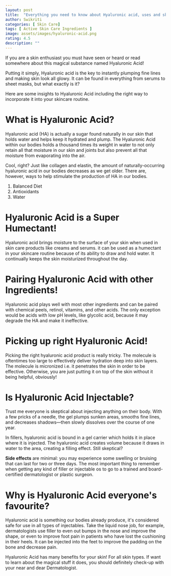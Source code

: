 ```yaml
---
layout: post
title:  "Everything you need to know about Hyaluronic acid, uses and skin benefits"
author: Swikriti
categories: [ Skin Care]
tags: [ Active Skin Care Ingredients ]
image: assets/images/hyaluronic-acid.png
rating: 4.5
description: ""
---
```


If you are a skin enthusiast you must have seen or heard or read somewhere about this magical substance named Hyaluronic Acid!

Putting it simply, Hyaluronic acid is the key to instantly plumping fine lines and making skin look all glowy. It can be found in everything from serums to sheet masks, but what exactly is it?

Here are some insights to Hyaluronic Acid including the right way to incorporate it into your skincare routine.

# What is Hyaluronic Acid?
Hyaluronic acid (HA) is actually a sugar found naturally in our skin that holds water and helps keep it hydrated and plump. The Hyaluronic Acid within our bodies holds a thousand times its weight in water to not only retain all that moisture in our skin and joints but also prevent all that moisture from evaporating into the air.

Cool, right? Just like collagen and elastin, the amount of naturally-occurring hyaluronic acid in our bodies decreases as we get older. There are, however, ways to help stimulate the production of HA in our bodies.

1. Balanced Diet
2. Antioxidants
3. Water

# Hyaluronic Acid is a Super Humectant!

Hyaluronic acid brings moisture to the surface of your skin when used in skin care products like creams and serums. it can be used as a humectant in your skincare routine because of its ability to draw and hold water. It continually keeps the skin moisturized throughout the day.

# Pairing Hyaluronic Acid with other Ingredients!
Hyaluronic acid plays well with most other ingredients and can be paired with chemical peels, retinol, vitamins, and other acids. The only exception would be acids with low pH levels, like glycolic acid, because it may degrade the HA and make it ineffective.

# Picking up right Hyaluronic Acid!
Picking the right hyaluronic acid product is really tricky. The molecule is oftentimes too large to effectively deliver hydration deep into skin layers. The molecule is micronized i.e. it penetrates the skin in order to be effective. Otherwise, you are just putting it on top of the skin without it being helpful, obviously!

# Is Hyaluronic Acid Injectable?
Trust me everyone is skeptical about injecting anything on their body. With a few pricks of a needle, the gel plumps sunken areas, smooths fine lines, and decreases shadows—then slowly dissolves over the course of one year. 

In fillers, hyaluronic acid is bound in a gel carrier which holds it in place where it is injected. The hyaluronic acid creates volume because it draws in water to the area, creating a filling effect. Still skeptical?

**Side effects** are minimal: you may experience some swelling or bruising that can last for two or three days. The most important thing to remember when getting any kind of filler or injectable os to go to a trained and board-certified dermatologist or plastic surgeon.

# Why is Hyaluronic Acid everyone's favourite?
Hyaluronic acid is something our bodies already produce, it's considered safe for use in all types of injectables. Take the liquid nose job, for example, dermatologists use filler to even out bumps in the nose and improve the shape, or even to improve foot pain in patients who have lost the cushioning in their heels. It can be injected into the feet to improve the padding on the bone and decrease pain.


Hyaluronic Acid has many benefits for your skin! For all skin types. If want to learn about the magical stuff it does, you should definitely check-up with your near and dear Dermatologist. 